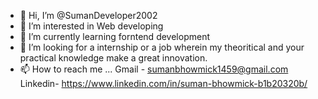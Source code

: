 - 👋 Hi, I’m @SumanDeveloper2002
- 👀 I’m interested in Web developing
- 🌱 I’m currently learning forntend development
- 💞️ I’m looking for a internship or a job wherein my theoritical and your practical knowledge make a great innovation.
- 📫 How to reach me ... Gmail - sumanbhowmick1459@gmail.com <br> Linkedin- https://www.linkedin.com/in/suman-bhowmick-b1b20320b/

<!---
SumanDeveloper2002/SumanDeveloper2002 is a ✨ special ✨ repository because its `README.md` (this file) appears on your GitHub profile.
You can click the Preview link to take a look at your changes.
--->

